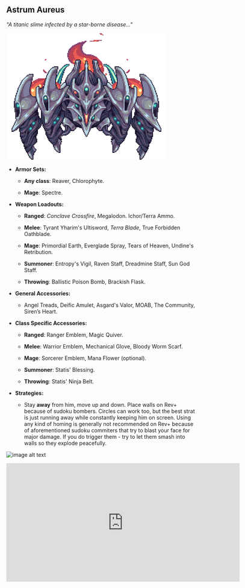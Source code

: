 ## Astrum Aureus

*"A titanic slime infected by a star-borne disease..."* 

![image alt text](../public/Aureus.png)

* **Armor Sets:**

    * **Any class**: Reaver, Chlorophyte.

    * **Mage**: Spectre.

* **Weapon Loadouts:**

    * **Ranged**: *Conclave Crossfire*, Megalodon. Ichor/Terra Ammo.

    * **Melee**: Tyrant Yharim's Ultisword, *Terra Blade*, True Forbidden Oathblade.

    * **Mage**: Primordial Earth, Everglade Spray, Tears of Heaven, Undine's Retribution.

    * **Summoner**: Entropy's Vigil, Raven Staff, Dreadmine Staff, Sun God Staff.

    * **Throwing**: Ballistic Poison Bomb, Brackish Flask.

* **General Accessories:**

    * Angel Treads, Deific Amulet, Asgard's Valor, MOAB, The Community, Siren’s Heart.

* **Class Specific Accessories:**

    * **Ranged**: Ranger Emblem, Magic Quiver.

    * **Melee**: Warrior Emblem, Mechanical Glove, Bloody Worm Scarf.

    * **Mage**: Sorcerer Emblem, Mana Flower (optional).

    * **Summoner**: Statis' Blessing.

    * **Throwing**: Statis' Ninja Belt.

* **Strategies:**

    * Stay **away** from him, move up and down. Place walls on Rev+ because of sudoku bombers. Circles can work too, but the best strat is just running away while constantly keeping him on screen. Using any kind of homing is generally not recommended on Rev+ because of aforementioned sudoku commiters that try to blast your face for major damage. If you do trigger them - try to let them smash into walls so they explode peacefully.

![image alt text](../public/BMbpD6rCZ1qoniF20u7H2A_img_49.png)

<div align="center"><iframe width="620" height="315" src="https://www.youtube.com/embed/AS9U_DkcGyw" frameborder="0" allowfullscreen></iframe></div>
